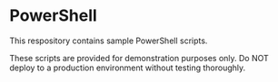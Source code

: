 # PowerShell

This respository contains sample PowerShell scripts.

These scripts are provided for demonstration purposes only.  Do NOT deploy to a production environment without testing thoroughly.
